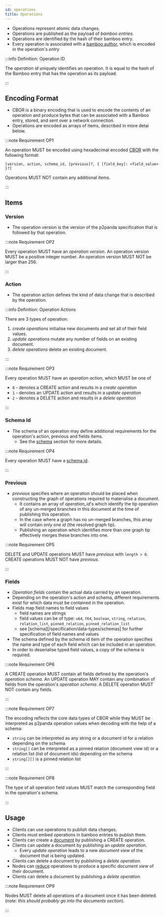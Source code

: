 ```yaml
---
id: operations
title: Operations
---
```


- Operations represent atomic data changes.
- Operations are published as the payload of _bamboo entries_.
- Operations are identified by the hash of their bamboo entry.
- Every operation is associated with a [bamboo author](/specification/data-types/key-pairs), which is encoded in the operation's _entry_

:::info Definition: Operation ID

The _operation id_ uniquely identifies an operation. It is equal to the hash of the Bamboo entry that has the operation as its payload.

:::

## Encoding Format

- CBOR is a binary encoding that is used to encode the contents of an operation and produce bytes that can be associated with a Bamboo entry, stored, and sent over a network connection.
- Operations are encoded as arrays of items, described in more detai below.

:::note Requirement OP1

An operation MUST be encoded using hexadecimal encoded [CBOR][cbor] with the following format:

`[version, action, schema_id, [previous]?, { [field_key]: <field_value> }?]`

Operations MUST NOT contain any additional items.

:::

## Items

### Version

- The operation version is the version of the p2panda specification that is followed by that operation.

:::note Requirement OP2

Every operation MUST have an _operation version_. An operation version MUST be a positive integer number. An operation version MUST NOT be larger than 256.

:::

### Action

- The operation action defines the kind of data change that is described by the operation.

:::info Definition: Operation Actions

There are 3 types of operation:

1. _create operations_ initialise new documents and set all of their field values.
2. _update operations_ mutate any number of fields on an existing document.
3. _delete operations_ delete an existing document.

:::

:::note Requirement OP3

Every operation MUST have an _operation action_, which MUST be one of

- `0` - denotes a CREATE action and results in a _create operation_
- `1` - denotes an UPDATE action and results in a _update operation_
- `2` - denotes a DELETE action and results in a _delete operation_

:::

### Schema Id

- The schema of an operation may define additional requirements for the operation's action, previous and fields items.
  - See the [schema](/specification/data-types/schemas) section for more details.

:::note Requirement OP4

Every operation MUST have a [schema id](/specification/data-types/schemas).

:::

### Previous

- _previous_ specifies where an operation should be placed when constructing the graph of operations required to materialise a document.
  - It contains an array of _operation_id_'s which identify the tip operation of any un-merged branches in this document at the time of
    publishing this operation.
  - In the case where a graph has no un-merged branches, this array will contain only one id (the resolved graph tip).
  - Publishing an operation which identifies more than one graph tip effectively merges these branches into one.

:::note Requirement OP5

DELETE and UPDATE operations MUST have _previous_ with `length > 0`. CREATE operations MUST NOT have _previous_.

:::

### Fields

- _Operation fields_ contain the actual data carried by an operation.
- Depending on the operation's action and schema, different requirements exist for which data must be contained in the operation.
- Fields map field names to field values
  - field names are strings
  - field values can be of type: `u64`, `f64`, `boolean`, `string`, `relation`, `relation_list`, `pinned_relation`, `pinned_relation_list`
  - see [schema][/specification/data-types/schemas] for further specification of field names and values
- The schema defined by the schema id item of the operation specifies the name and type of each field which can be included in an operation.
- In order to deserialise typed field values, a copy of the schema is required.

:::note Requirement OP6

A CREATE operation MUST contain all fields defined by the operation's _operation schema_.
An UPDATE operation MAY contain any combination of fields from the operation's _operation schema_.
A DELETE operation MUST NOT contain any fields.

:::

:::note Requirement OP7

The encoding reflects the core data types of CBOR while they MUST be interpreted as p2panda operation values when decoding with the help of a schema:

- `string` can be interpreted as any string or a document id for a relation depending on the schema
- `string[]` can be interpreted as a pinned relation (document view id) or a relation list (list of document ids) depending on the schema
- `string[][]` is a pinned relation list

:::

:::note Requirement OP8

The type of all operation field values MUST match the corresponding field in the operation's schema.

:::

## Usage

- Clients can use operations to publish data changes.
- Clients must embed operations in bamboo entries to publish them.
- Clients can create a [document](/specification/data-types/documents#documents) by publishing a CREATE operation.
- Clients can update a document by publishing an _update operation_.
  - Every _update operation_ leads to a new _document view_ of the document that is being updated.
- Clients can delete a document by publishing a _delete operation_.
- Nodes can [reduce](/specification/data-types/materialization#reduction) operations to produce a specific _document view_ of their document.
- Clients can delete a document by publishing a _delete operation_.

:::note Requirement OP9

Nodes MUST delete all operations of a document once it has been deleted. (_note: this should probably go into the documents section_).

:::

[cbor]: https://cbor.io/
[snake_case]: https://en.wikipedia.org/wiki/Snake_case
